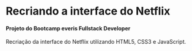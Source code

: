 # Recriando a interface do Netflix 

#### Projeto do Bootcamp everis Fullstack Developer



Recriação da interface do Netflix utilizando HTML5, CSS3 e JavaScript.

